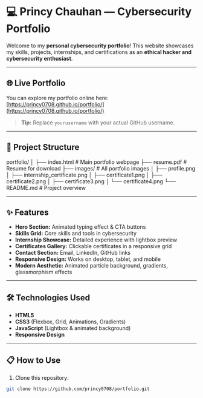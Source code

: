 # 💻 Princy Chauhan — Cybersecurity Portfolio

Welcome to my **personal cybersecurity portfolio**! This website showcases my skills, projects, internships, and certifications as an **ethical hacker and cybersecurity enthusiast**.

---

## 🌐 Live Portfolio

You can explore my portfolio online here:  
[https://princy0708.github.io/portfolio/](https://princy0708.github.io/portfolio/)

> **Tip:** Replace `yourusername` with your actual GitHub username.

---

## 📂 Project Structure
portfolio/
│
├── index.html # Main portfolio webpage
├── resume.pdf # Resume for download
├── images/ # All portfolio images
│ ├── profile.png
│ ├── internship_certificate.png
│ ├── certificate1.png
│ ├── certificate2.png
│ ├── certificate3.png
│ └── certificate4.png
└── README.md # Project overview

---

## ✨ Features

- **Hero Section:** Animated typing effect & CTA buttons  
- **Skills Grid:** Core skills and tools in cybersecurity  
- **Internship Showcase:** Detailed experience with lightbox preview  
- **Certificates Gallery:** Clickable certificates in a responsive grid  
- **Contact Section:** Email, LinkedIn, GitHub links  
- **Responsive Design:** Works on desktop, tablet, and mobile  
- **Modern Aesthetic:** Animated particle background, gradients, glassmorphism effects  

---

## 🛠 Technologies Used

- **HTML5**  
- **CSS3** (Flexbox, Grid, Animations, Gradients)  
- **JavaScript** (Lightbox & animated background)  
- **Responsive Design**  

---

## 📋 How to Use

1. Clone this repository:

```bash
git clone https://github.com/princy0708/portfolio.git


